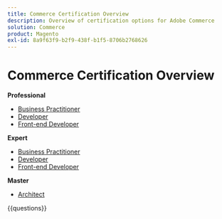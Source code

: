 ```yaml
---
title: Commerce Certification Overview
description: Overview of certification options for Adobe Commerce
solution: Commerce
product: Magento
exl-id: 8a9f63f9-b2f9-438f-b1f5-8706b2768626
---
```

# Commerce Certification Overview

**Professional**

* [Business Practitioner](https://certification.adobe.com/certification/business-practitioner-professional) <!--AD0-E712-->
* [Developer](https://certification.adobe.com/certification/commerce-developer-professional) <!--AD0-E717-->
* [Front-end Developer](https://certification.adobe.com/certification/front-end-developer-professional) <!--AD0-E721-->

**Expert**

* [Business Practitioner](https://certification.adobe.com/certification/adobe-commerce-business-practitioner-expert) <!--AD0-E708-->
* [Developer](https://certification.adobe.com/certification/adobe-commerce-developer-expert) <!--AD0-E716-->
* [Front-end Developer](https://certification.adobe.com/certification/front-end-developer-expert) <!--AD0-E720-->

**Master**

* [Architect](https://certification.adobe.com/certification/commerce-architect-master) <!--AD0-E722-->

{{questions}}

